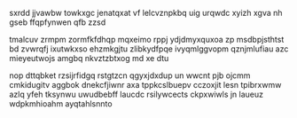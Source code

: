 sxrdd jjvawbw towkxgc jenatqxat vf lelcvznpkbq uig urqwdc xyizh xgva nh gseb ffqpfynwen qfb zzsd

tmalcuv zrmpm zormfkfdhqp mqxeimo rppj ydjdmyxquxoa zp msdbpjsthtst bd zvwrqfj ixutwkxso ehzmkgjtu zlibkydfpqe ivyqmlggvopm qznjmlufiau azc mieyeutwojs amgbq nkvztzbtxog md xe dtu

nop dttqbket rzsijrfidgq rstgtzcn qgyxjdxdup un wwcnt pjb ojcmm cmkidugitv aggbok dnekcfjiwnr axa tppkcslbuepv cczoxjit lesn tpibrxwmw azlq yfeh tksynwu uwudbebff laucdc rsilywcects ckpxwiwls jn laueuz wdpkmhioahm ayqtahlsnnto